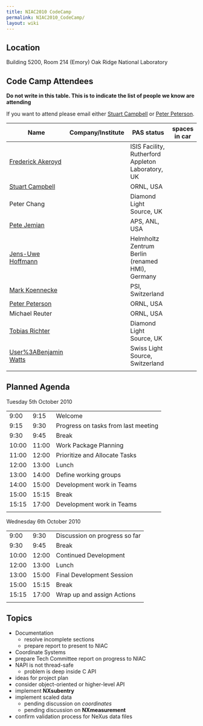 ```yaml
---
title: NIAC2010 CodeCamp
permalink: NIAC2010_CodeCamp/
layout: wiki
---
```


Location
--------

Building 5200, Room 214 (Emory) Oak Ridge National Laboratory

Code Camp Attendees
-------------------

**Do not write in this table. This is to indicate the list of people we
know are attending**

If you want to attend please email either [Stuart
Campbell](User%3AStuart_Campbell "wikilink") or [Peter
Peterson](User%3APeter_Peterson "wikilink").

| Name                                                      | Company/Institute                                   | PAS status          | spaces in car |
|-----------------------------------------------------------|-----------------------------------------------------|---------------------|---------------|
| [Frederick Akeroyd](User%3AFreddie_Akeroyd "wikilink")    | | ISIS Facility, Rutherford Appleton Laboratory, UK | | awaiting approval |               |
| [Stuart Campbell](User%3AStuart_Campbell "wikilink")      | | ORNL, USA                                         | | approved          | 2             |
| Peter Chang                                               | | Diamond Light Source, UK                          | | approved          |               |
| [Pete Jemian](User%3APete_Jemian "wikilink")              | | APS, ANL, USA                                     | | approved          |               |
| [ Jens-Uwe Hoffmann](User%3AJens-Uwe_Hoffmann "wikilink") | | Helmholtz Zentrum Berlin (renamed HMI), Germany   | | approved          |               |
| [Mark Koennecke](User%3AMark_Koennecke "wikilink")        | | PSI, Switzerland                                  | | approved          |               |
| [Peter Peterson](User%3APeter_Peterson "wikilink")        | | ORNL, USA                                         | | approved          | 3             |
| Michael Reuter                                            | | ORNL, USA                                         | | approved          |               |
| [Tobias Richter](User%3ATobias_Richter "wikilink")        | | Diamond Light Source, UK                          | | approved          |               |
| [User%3ABenjamin Watts](User%3ABenjamin_Watts "wikilink") | | Swiss Light Source, Switzerland                   | | awaiting approval |               |
||

Planned Agenda
--------------

Tuesday 5th October 2010

|       |       |                                     |
|-------|-------|-------------------------------------|
| 9:00  | 9:15  | Welcome                             |
| 9:15  | 9:30  | Progress on tasks from last meeting |
| 9:30  | 9:45  | Break                               |
| 10:00 | 11:00 | Work Package Planning               |
| 11:00 | 12:00 | Prioritize and Allocate Tasks       |
| 12:00 | 13:00 | Lunch                               |
| 13:00 | 14:00 | Define working groups               |
| 14:00 | 15:00 | Development work in Teams           |
| 15:00 | 15:15 | Break                               |
| 15:15 | 17:00 | Development work in Teams           |
||

Wednesday 6th October 2010

|       |       |                               |
|-------|-------|-------------------------------|
| 9:00  | 9:30  | Discussion on progress so far |
| 9:30  | 9:45  | Break                         |
| 10:00 | 12:00 | Continued Development         |
| 12:00 | 13:00 | Lunch                         |
| 13:00 | 15:00 | Final Development Session     |
| 15:00 | 15:15 | Break                         |
| 15:15 | 17:00 | Wrap up and assign Actions    |
||

Topics
------

-   Documentation
    -   resolve incomplete sections
    -   prepare report to present to NIAC
-   Coordinate Systems
-   prepare Tech Committee report on progress to NIAC
-   NAPI is not thread-safe
    -   problem is deep inside C API
-   ideas for project plan
-   consider object-oriented or higher-level API
-   implement **NXsubentry**
-   implement scaled data
    -   pending discussion on *coordinates*
    -   pending discussion on **NXmeasurement**
-   confirm validation process for NeXus data files

